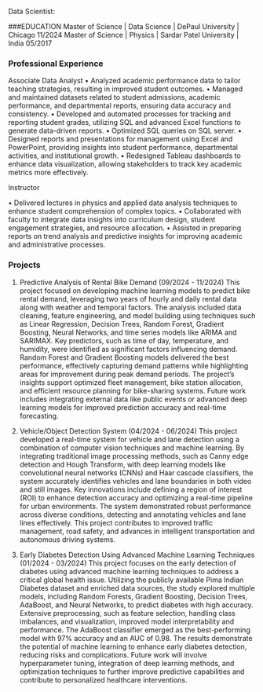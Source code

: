 Data Scientist:

###EDUCATION
Master of Science | Data Science | DePaul University | Chicago 11/2024 
Master of Science | Physics | Sardar Patel University | India 05/2017

### Professional Experience

Associate Data Analyst
• Analyzed academic performance data to tailor teaching strategies, resulting in improved student outcomes.
• Managed and maintained datasets related to student admissions, academic performance, and departmental reports, ensuring data accuracy and consistency.
• Developed and automated processes for tracking and reporting student grades, utilizing SQL and advanced Excel functions to generate data-driven reports.
• Optimized SQL queries on SQL server.
• Designed reports and presentations for management using Excel and PowerPoint, providing insights into student performance, departmental activities, and institutional growth.
• Redesigned Tableau dashboards to enhance data visualization, allowing stakeholders to track key academic metrics more effectively.

Instructor

• Delivered lectures in physics and applied data analysis techniques to enhance student comprehension of complex topics.
• Collaborated with faculty to integrate data insights into curriculum design, student engagement strategies, and resource allocation.
• Assisted in preparing reports on trend analysis and predictive insights for improving academic and administrative processes.

### Projects

1) Predictive Analysis of Rental Bike Demand (09/2024 - 11/2024)
This project focused on developing machine learning models to predict bike rental demand, leveraging two years of hourly and daily rental data along with weather and temporal factors. The analysis included data cleaning, feature engineering, and model building using techniques such as Linear Regression, Decision Trees, Random Forest, Gradient Boosting, Neural Networks, and time series models like ARIMA and SARIMAX. Key predictors, such as time of day, temperature, and humidity, were identified as significant factors influencing demand. Random Forest and Gradient Boosting models delivered the best performance, effectively capturing demand patterns while highlighting areas for improvement during peak demand periods. The project’s insights support optimized fleet management, bike station allocation, and efficient resource planning for bike-sharing systems. Future work includes integrating external data like public events or advanced deep learning models for improved prediction accuracy and real-time forecasting.

2) Vehicle/Object Detection System (04/2024 - 06/2024)
This project developed a real-time system for vehicle and lane detection using a combination of computer vision techniques and machine learning. By integrating traditional image processing methods, such as Canny edge detection and Hough Transform, with deep learning models like convolutional neural networks (CNNs) and Haar cascade classifiers, the system accurately identifies vehicles and lane boundaries in both video and still images. Key innovations include defining a region of interest (ROI) to enhance detection accuracy and optimizing a real-time pipeline for urban environments. The system demonstrated robust performance across diverse conditions, detecting and annotating vehicles and lane lines effectively. This project contributes to improved traffic management, road safety, and advances in intelligent transportation and autonomous driving systems.

3) Early Diabetes Detection Using Advanced Machine Learning Techniques (01/2024 - 03/2024)
This project focuses on the early detection of diabetes using advanced machine learning techniques to address a critical global health issue. Utilizing the publicly available Pima Indian Diabetes dataset and enriched data sources, the study explored multiple models, including Random Forests, Gradient Boosting, Decision Trees, AdaBoost, and Neural Networks, to predict diabetes with high accuracy. Extensive preprocessing, such as feature selection, handling class imbalances, and visualization, improved model interpretability and performance. The AdaBoost classifier emerged as the best-performing model with 97% accuracy and an AUC of 0.98. The results demonstrate the potential of machine learning to enhance early diabetes detection, reducing risks and complications. Future work will involve hyperparameter tuning, integration of deep learning methods, and optimization techniques to further improve predictive capabilities and contribute to personalized healthcare interventions.

